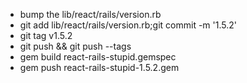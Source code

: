 - bump the lib/react/rails/version.rb
- git add lib/react/rails/version.rb;git commit -m '1.5.2'
- git tag v1.5.2
- git push && git push --tags
- gem build react-rails-stupid.gemspec
- gem push react-rails-stupid-1.5.2.gem

